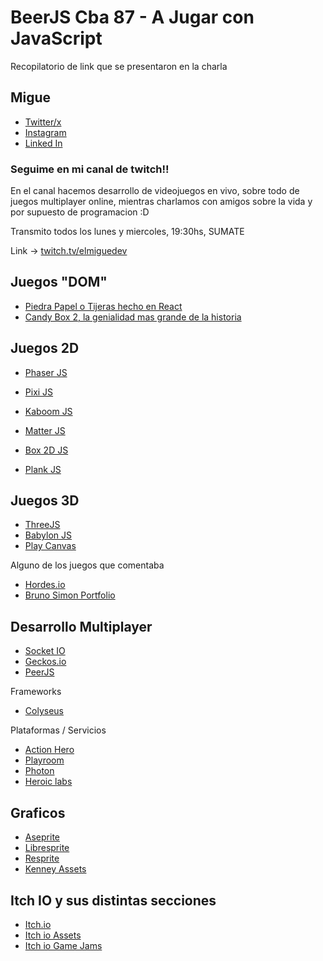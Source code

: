 # BeerJS Cba 87 - A Jugar con JavaScript

Recopilatorio de link que se presentaron en la charla


## Migue

- [Twitter/x](https://twitter.com/elmiguedev)
- [Instagram](https://instagram.com/elmiguedev)
- [Linked In](https://linkedin.com/in/elmiguedev)

### Seguime en mi canal de twitch!!

En el canal hacemos desarrollo de videojuegos en vivo, sobre todo de juegos multiplayer online, mientras charlamos con amigos sobre la vida y por supuesto de programacion :D

Transmito todos los lunes y miercoles, 19:30hs, SUMATE

Link -> [twitch.tv/elmiguedev](https://twitch.tv/elmiguedev)


## Juegos "DOM" 

- [Piedra Papel o Tijeras hecho en React](https://github.com/lamaolo/react-rock-paper-scissors)
- [Candy Box 2, la genialidad mas grande de la historia](https://candybox2.github.io/)

## Juegos 2D

- [Phaser JS](https://phaser.io/)
- [Pixi JS](https://pixijs.com/)
- [Kaboom JS](https://kaboomjs.com/)

- [Matter JS](https://brm.io/matter-js/)
- [Box 2D JS](https://github.com/kripken/box2d.js/)
- [Plank JS](https://github.com/piqnt/planck.js/)

## Juegos 3D

- [ThreeJS](https://threejs.org/)
- [Babylon JS](https://www.babylonjs.com/)
- [Play Canvas](https://playcanvas.com/)

Alguno de los juegos que comentaba

- [Hordes.io]()
- [Bruno Simon Portfolio]()

## Desarrollo Multiplayer

- [Socket IO]()
- [Geckos.io]()
- [PeerJS]()

Frameworks

- [Colyseus]()

Plataformas / Servicios

- [Action Hero]()
- [Playroom]()
- [Photon]()
- [Heroic labs]()

## Graficos

- [Aseprite](https://www.aseprite.org/)
- [Libresprite](https://libresprite.github.io/#!/)
- [Resprite](https://resprite.fengeon.com/)
- [Kenney Assets](https://kenney.nl/assets)

## Itch IO y sus distintas secciones
- [Itch.io]()
- [Itch io Assets]()
- [Itch io Game Jams]()
